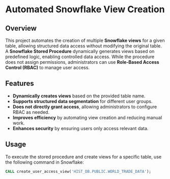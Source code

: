 # Automated Snowflake View Creation

## Overview

This project automates the creation of multiple **Snowflake views** for a given table, allowing structured data access without modifying the original table. A **Snowflake Stored Procedure** dynamically generates views based on predefined logic, enabling controlled data access. While the procedure does not assign permissions, administrators can use **Role-Based Access Control (RBAC)** to manage user access.

## Features

- **Dynamically creates views** based on the provided table name.
- **Supports structured data segmentation** for different user groups.
- **Does not directly grant access**, allowing administrators to configure RBAC as needed.
- **Improves efficiency** by automating view creation and reducing manual work.
- **Enhances security** by ensuring users only access relevant data.

## Usage

To execute the stored procedure and create views for a specific table, use the following command in Snowflake:

```sql
CALL create_user_access_view('HIST_DB.PUBLIC.WORLD_TRADE_DATA');
